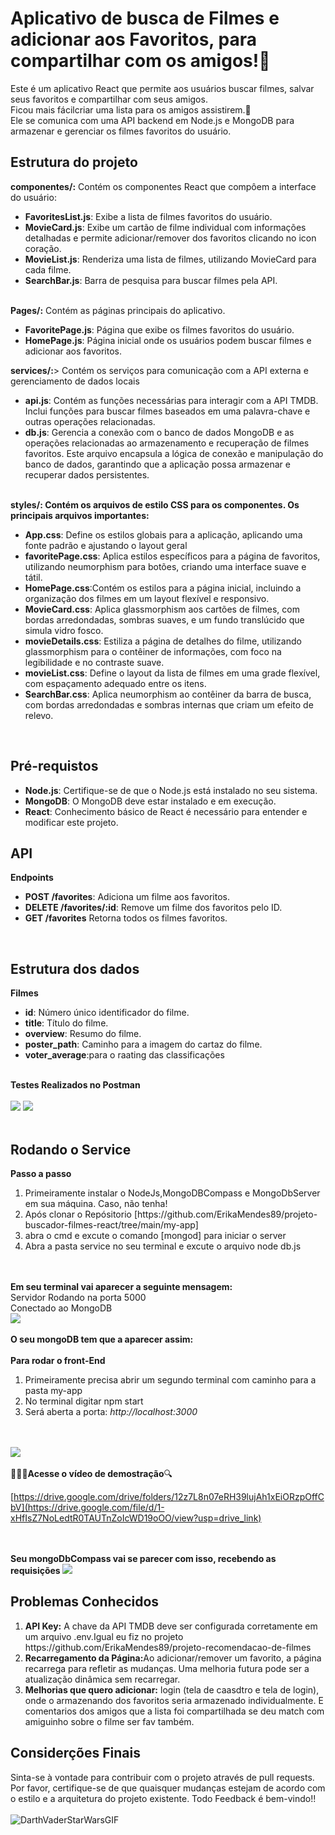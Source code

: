 # Aplicativo de busca de Filmes e adicionar aos Favoritos, para compartilhar com os amigos!🚀
Este é um aplicativo React que permite aos usuários buscar filmes, salvar seus favoritos e compartilhar com seus amigos. <br>
Ficou mais fácilcriar uma lista para os amigos assistirem.🤩<br>
Ele se comunica com uma API backend em Node.js e MongoDB para armazenar e gerenciar os filmes favoritos do usuário.

## Estrutura do projeto
<b> componentes/:</b> Contém os componentes React que compôem a interface do usuário:
<ul>
  <li><b>FavoritesList.js</b>: Exibe a lista de filmes favoritos do usuário.</li>
  <li><b>MovieCard.js</b>: Exibe um cartão de filme individual com informações detalhadas e permite adicionar/remover dos favoritos clicando no icon coração.</li>
  <li><b>MovieList.js</b>: Renderiza uma lista de filmes, utilizando MovieCard para cada filme.</li>
  <li><b>SearchBar.js</b>: Barra de pesquisa para buscar filmes pela API.</li>
</ul>
<br>
<b>Pages/:</b> Contém as páginas principais do aplicativo.
<ul>
  <li><b>FavoritePage.js</b>: Página que exibe os filmes favoritos do usuário.</li>
  <li><b>HomePage.js</b>: Página inicial onde os usuários podem buscar filmes e adicionar aos favoritos.</li>
</ul>
<b>services/:</b>> Contém os serviços para comunicação com a API externa e gerenciamento de dados locais
<ul>
  <li><b>api.js</b>: Contém as funções necessárias para interagir com a API TMDB. 
    Inclui funções para buscar filmes baseados em uma palavra-chave e outras operações relacionadas.</li>
  <li><b>db.js</b>: Gerencia a conexão com o banco de dados MongoDB e as operações relacionadas ao armazenamento e recuperação de filmes favoritos. 
    Este arquivo encapsula a lógica de conexão e manipulação do banco de dados, garantindo que a aplicação possa armazenar e recuperar dados persistentes.</li>
</ul>
<br>
<b>styles/: Contém os arquivos de estilo CSS para os componentes. Os principais arquivos importantes:</b>
<ul>
  <li><b>App.css</b>: Define os estilos globais para a aplicação, aplicando uma fonte padrão e ajustando o layout geral</b></li>
  <li><b>favoritePage.css</b>: Aplica estilos específicos para a página de favoritos, utilizando neumorphism para botões, criando uma interface suave e tátil.</li>
  <li><b>HomePage.css</b>:Contém os estilos para a página inicial, incluindo a organização dos filmes em um layout flexível e responsivo.</li>
  <li><b>MovieCard.css</b>: Aplica glassmorphism aos cartões de filmes, com bordas arredondadas, sombras suaves, e um fundo translúcido que simula vidro fosco.</li>
  <li><b>movieDetails.css</b>: Estiliza a página de detalhes do filme, utilizando glassmorphism para o contêiner de informações, com foco na legibilidade e no contraste suave.</li>
  <li><b>movieList.css</b>: Define o layout da lista de filmes em uma grade flexível, com espaçamento adequado entre os itens.</li>
  <li><b>SearchBar.css</b>: Aplica neumorphism ao contêiner da barra de busca, com bordas arredondadas e sombras internas que criam um efeito de relevo. </li>
</ul>
<br>

## Pré-requistos
<ul>
  <li><b>Node.js</b>: Certifique-se de que o Node.js está instalado no seu sistema.</li>
  <li><b>MongoDB</b>: O MongoDB deve estar instalado e em execução.</li>
  <li><b>React</b>: Conhecimento básico de React é necessário para entender e modificar este projeto.</li>
</ul>

## API
<b>Endpoints</b>
<ul>
  <li><b>POST /favorites</b>: Adiciona um filme aos favoritos.</li>
  <li><b>DELETE /favorites/:id</b>: Remove um filme dos favoritos pelo ID.</li>
  <li><b>GET /favorites</b> Retorna todos os filmes favoritos.</li>
</ul>
<br>

## Estrutura dos dados
<b>Filmes</b>
<ul>
  <li><b>id</b>: Número único identificador do filme.</li>
  <li><b>title</b>: Título do filme.</li>
  <li><b>overview</b>: Resumo do filme.</li>
  <li><b>poster_path</b>: Caminho para a imagem do cartaz do filme. </li>
  <li><b>voter_average</b>:para o raating das classificações</li>
</ul>

  
<br>
<b>Testes Realizados no Postman</b>
<br> <br>
<img src="https://github.com/ErikaMendes89/projeto-buscador-filmes-react/blob/main/imagens-projeto-verzel/Captura%20de%20tela%202024-08-30%20112509.png" />
<img src="https://github.com/ErikaMendes89/projeto-buscador-filmes-react/blob/main/imagens-projeto-verzel/Captura%20de%20tela%202024-08-30%20112556.png"/>
<br><br>

## Rodando o Service

<b> Passo a passo </b>
<ol>
<li>Primeiramente instalar o NodeJs,MongoDBCompass e MongoDbServer em sua máquina. Caso, não tenha!</li>
<li>Após clonar o Repósitorio [https://github.com/ErikaMendes89/projeto-buscador-filmes-react/tree/main/my-app] </li>
<li>abra o cmd e excute o comando [mongod] para iniciar o server</li>
<li> Abra a pasta service no seu terminal e excute o arquivo node db.js</li>
</ol>

<br><br>
<b> Em seu terminal vai aparecer a seguinte mensagem:</b><br>
Servidor Rodando na porta 5000 <br>
Conectado ao MongoDB
<br>
<img src="https://github.com/ErikaMendes89/projeto-buscador-filmes-react/blob/main/imagens-projeto-verzel/conex%C3%A7%C3%A3o-do-meu-servidor.png">
<br><br>
<b>O seu mongoDB tem que a aparecer assim:</b>
<br><br>
<b>Para rodar o front-End</b>
<ol>
  <li>Primeiramente precisa abrir um segundo terminal com caminho para a pasta my-app</li>
  <li>No terminal digitar npm start</li>
  <li>Será aberta a porta: <i>http://localhost:3000</i></li>
</ol>
<br><br>
<img src="https://github.com/ErikaMendes89/projeto-buscador-filmes-react/blob/main/imagens-projeto-verzel/Captura%20de%20tela%202024-08-31%20001027.png" >
<br><br>
🕵🏾‍♀️<b>Acesse o vídeo de demostração</b>🔍 <br>

[https://drive.google.com/drive/folders/12z7L8n07eRH39lujAh1xEiORzpOffCbV](https://drive.google.com/file/d/1-xHfIsZ7NoLedtR0TAUTnZoIcWD19oOO/view?usp=drive_link)

<br><br>
<b>Seu mongoDbCompass vai se parecer com isso, recebendo as requisições </b>
<img src="https://github.com/ErikaMendes89/projeto-buscador-filmes-react/blob/main/imagens-projeto-verzel/mongodb-registro.png">
<br>

## Problemas Conhecidos
<ol>
  <li><b>API Key:</b> A chave da API TMDB deve ser configurada corretamente em um arquivo .env.Igual eu fiz no projeto https://github.com/ErikaMendes89/projeto-recomendacao-de-filmes</li>
  <li><b>Recarregamento da Página:</b>Ao adicionar/remover um favorito, a página recarrega para refletir as mudanças. Uma melhoria futura pode ser a atualização dinâmica 
   sem recarregar.</li>
  <li><b>Melhorias que quero adicionar:</b> login (tela de caasdtro e tela de login), onde o armazenando dos favoritos seria armazenado individualmente. E comentarios dos amigos que a lista foi compartilhada se deu match com amiguinho sobre o filme ser fav também.  </li>
</ol>

## Considerções Finais
Sinta-se à vontade para contribuir com o projeto através de pull requests. Por favor, certifique-se de que quaisquer mudanças estejam de acordo com o estilo e a arquitetura do projeto existente. Todo Feedback é bem-vindo!! 
<br><br>
![DarthVaderStarWarsGIF](https://github.com/user-attachments/assets/a059abc6-f553-4429-ad55-702a2e8087d1)




